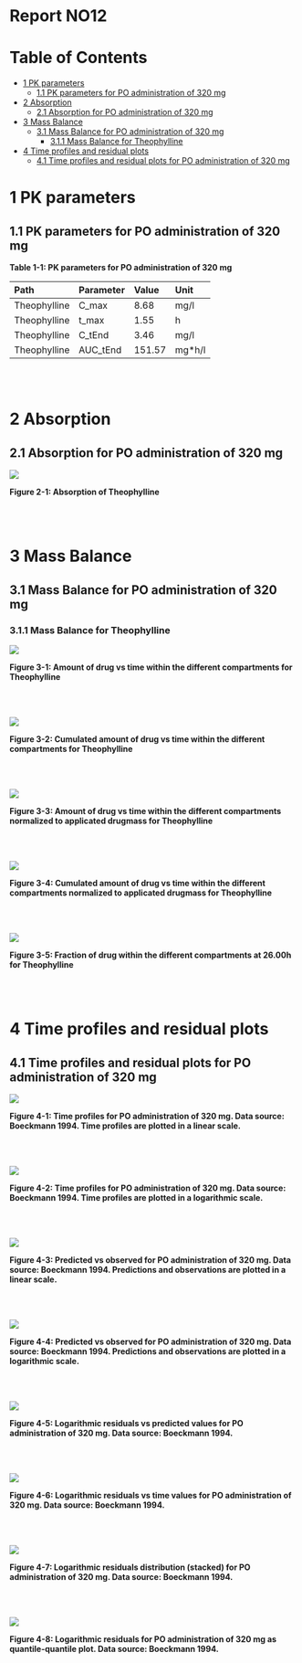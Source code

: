 



# Report NO12



# Table of Contents

 * [1 PK parameters](#pk-parameters)
   * [1.1 PK parameters for PO administration of 320 mg](#pk-parameters-po_administration_of_320_mg)
 * [2 Absorption](#absorption)
   * [2.1 Absorption for PO administration of 320 mg](#absorption-po_administration_of_320_mg)
 * [3 Mass Balance](#mass-balance)
   * [3.1 Mass Balance for PO administration of 320 mg](#mass-balance-po_administration_of_320_mg)
     * [3.1.1 Mass Balance for Theophylline](#1_mass_balance)
 * [4 Time profiles and residual plots](#time-profiles)
   * [4.1 Time profiles and residual plots for PO administration of 320 mg](#time-profiles-po_administration_of_320_mg)





# 1 PK parameters<a id="pk-parameters"></a>


## 1.1 PK parameters for PO administration of 320 mg<a id="pk-parameters-po_administration_of_320_mg"></a>


<a id="table-1-1"></a>

**Table 1-1: PK parameters for PO administration of 320 mg**


|Path         |Parameter |Value  |Unit   |
|:------------|:---------|:------|:------|
|Theophylline |C_max     |8.68   |mg/l   |
|Theophylline |t_max     |1.55   |h      |
|Theophylline |C_tEnd    |3.46   |mg/l   |
|Theophylline |AUC_tEnd  |151.57 |mg*h/l |


<br>
<br>





# 2 Absorption<a id="absorption"></a>


## 2.1 Absorption for PO administration of 320 mg<a id="absorption-po_administration_of_320_mg"></a>


<a id="figure-2-1"></a>

![](Absorption/PO_administration_of_320_mg-1_absorption_Theophylline.png)



**Figure 2-1: Absorption of Theophylline**


<br>
<br>





# 3 Mass Balance<a id="mass-balance"></a>


## 3.1 Mass Balance for PO administration of 320 mg<a id="mass-balance-po_administration_of_320_mg"></a>


### 3.1.1 Mass Balance for Theophylline<a id="1_mass_balance"></a>


<a id="figure-3-1"></a>

![](MassBalance/PO_administration_of_320_mg-2_mass_balance_PO_administration_of_320_mg.png)



**Figure 3-1: Amount of drug vs time within the different compartments for Theophylline**


<br>
<br>


<a id="figure-3-2"></a>

![](MassBalance/PO_administration_of_320_mg-3_mass_balance_PO_administration_of_320_mg.png)



**Figure 3-2: Cumulated amount of drug vs time within the different compartments for Theophylline**


<br>
<br>


<a id="figure-3-3"></a>

![](MassBalance/PO_administration_of_320_mg-4_mass_balance_PO_administration_of_320_mg.png)



**Figure 3-3: Amount of drug vs time within the different compartments normalized to applicated drugmass for Theophylline**


<br>
<br>


<a id="figure-3-4"></a>

![](MassBalance/PO_administration_of_320_mg-5_mass_balance_PO_administration_of_320_mg.png)



**Figure 3-4: Cumulated amount of drug vs time within the different compartments normalized to applicated drugmass for Theophylline**


<br>
<br>


<a id="figure-3-5"></a>

![](MassBalance/PO_administration_of_320_mg-6_mass_balance_PO_administration_of_320_mg.png)



**Figure 3-5: Fraction of drug within the different compartments at 26.00h for Theophylline**


<br>
<br>





# 4 Time profiles and residual plots<a id="time-profiles"></a>


## 4.1 Time profiles and residual plots for PO administration of 320 mg<a id="time-profiles-po_administration_of_320_mg"></a>


<a id="figure-4-1"></a>

![](TimeProfiles/PO_administration_of_320_mg-3_timeProfile_1_total.png)



**Figure 4-1: Time profiles for PO administration of 320 mg. Data source: Boeckmann 1994. Time profiles are plotted in a linear scale.**


<br>
<br>


<a id="figure-4-2"></a>

![](TimeProfiles/PO_administration_of_320_mg-4_timeProfileLog_2_total.png)



**Figure 4-2: Time profiles for PO administration of 320 mg. Data source: Boeckmann 1994. Time profiles are plotted in a logarithmic scale.**


<br>
<br>


<a id="figure-4-3"></a>

![](TimeProfiles/PO_administration_of_320_mg-5_obsVsPred_1_total.png)



**Figure 4-3: Predicted vs observed for PO administration of 320 mg. Data source: Boeckmann 1994. Predictions and observations are plotted in a linear scale.**


<br>
<br>


<a id="figure-4-4"></a>

![](TimeProfiles/PO_administration_of_320_mg-6_obsVsPredLog_1_total.png)



**Figure 4-4: Predicted vs observed for PO administration of 320 mg. Data source: Boeckmann 1994. Predictions and observations are plotted in a logarithmic scale.**


<br>
<br>


<a id="figure-4-5"></a>

![](TimeProfiles/PO_administration_of_320_mg-7_resVsPred_1_total.png)



**Figure 4-5: Logarithmic residuals vs predicted values for PO administration of 320 mg. Data source: Boeckmann 1994.**


<br>
<br>


<a id="figure-4-6"></a>

![](TimeProfiles/PO_administration_of_320_mg-8_resVsTime_1_total.png)



**Figure 4-6: Logarithmic residuals vs time values for PO administration of 320 mg. Data source: Boeckmann 1994.**


<br>
<br>


<a id="figure-4-7"></a>

![](TimeProfiles/PO_administration_of_320_mg-9_resHisto_1_total.png)



**Figure 4-7: Logarithmic residuals distribution (stacked) for PO administration of 320 mg. Data source: Boeckmann 1994.**


<br>
<br>


<a id="figure-4-8"></a>

![](TimeProfiles/PO_administration_of_320_mg-10_resQQPlot_1_total.png)



**Figure 4-8: Logarithmic residuals for PO administration of 320 mg as quantile-quantile plot. Data source: Boeckmann 1994.**


<br>
<br>



